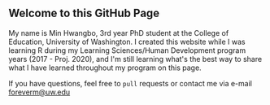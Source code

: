 ## Welcome to this GitHub Page

My name is Min Hwangbo, 3rd year PhD student at the College of Education, University of Washington. I created this website while I was learning R during my Learning Sciences/Human Development program years (2017 - Proj. 2020), and I'm still learning what's the best way to share what I have learned throughout my program on this page. 

If you have questions, feel free to `pull` requests or contact me via e-mail foreverm@uw.edu
